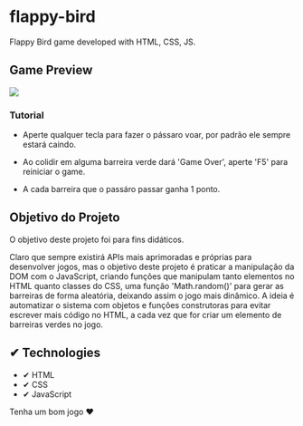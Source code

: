 # flappy-bird
 Flappy Bird game developed with HTML, CSS, JS.

## Game Preview

<img src="images/game-screen.gif">

### Tutorial

- Aperte qualquer tecla para fazer o pássaro voar, por padrão ele sempre estará caindo.

- Ao colidir em alguma barreira verde dará 'Game Over', aperte 'F5' para reiniciar o game.

- A cada barreira que o passáro passar ganha 1 ponto.

## Objetivo do Projeto

O objetivo deste projeto foi para fins didáticos.

Claro que sempre existirá APIs mais aprimoradas e próprias para desenvolver jogos, mas o objetivo deste projeto é praticar a manipulação da DOM com o JavaScript, criando funções que manipulam tanto elementos no HTML quanto classes do CSS, uma função 'Math.random()' para gerar as barreiras de forma aleatória, deixando assim o jogo mais dinâmico. A ideia é automatizar o sistema com objetos e funções construtoras para evitar escrever mais código no HTML, a cada vez que for criar um elemento de barreiras verdes no jogo.

## ✔ Technologies

- ✔ HTML
- ✔ CSS
- ✔ JavaScript


Tenha um bom jogo ❤
